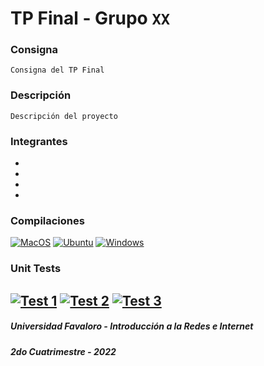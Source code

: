 # TP Final - Grupo `XX`
### Consigna
    Consigna del TP Final
### Descripción
    Descripción del proyecto
### Integrantes
- 
- 
- 
- 
### Compilaciones
[![MacOS](https://github.com/UF-IRI/Plantilla_CMake_CPP/actions/workflows/macos.yml/badge.svg)](https://github.com/UF-IRI/Plantilla_CMake_CPP/actions/workflows/macos.yml)
[![Ubuntu](https://github.com/UF-IRI/Plantilla_CMake_CPP/actions/workflows/ubuntu.yml/badge.svg)](https://github.com/UF-IRI/Plantilla_CMake_CPP/actions/workflows/ubuntu.yml)
[![Windows](https://github.com/UF-IRI/Plantilla_CMake_CPP/actions/workflows/windows.yml/badge.svg)](https://github.com/UF-IRI/Plantilla_CMake_CPP/actions/workflows/windows.yml)
### Unit Tests
[![Test 1](https://github.com/UF-IRI/TP_Final/actions/workflows/test_1.yml/badge.svg)](https://github.com/UF-IRI/TP_Final/actions/workflows/test_1.yml)
[![Test 2](https://github.com/UF-IRI/TP_Final/actions/workflows/test_2.yml/badge.svg)](https://github.com/UF-IRI/TP_Final/actions/workflows/test_2.yml)
[![Test 3](https://github.com/UF-IRI/TP_Final/actions/workflows/test_3.yml/badge.svg)](https://github.com/UF-IRI/TP_Final/actions/workflows/test_3.yml)
---
##### Universidad Favaloro - Introducción a la Redes e Internet
##### 2do Cuatrimestre - 2022
